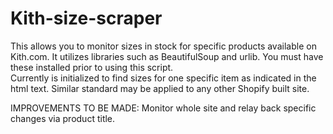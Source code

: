 # Kith-size-scraper
This allows you to monitor sizes in stock for specific products available on Kith.com.  It utilizes libraries such as BeautifulSoup and urlib.  You must have these installed prior to using this script.  
Currently is initialized to find sizes for one specific item as indicated in the html text. 
Similar standard may be applied to any other Shopify built site.

IMPROVEMENTS TO BE MADE:
  Monitor whole site and relay back specific changes via product title.
  
